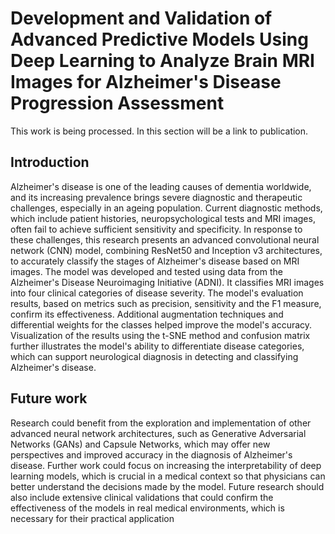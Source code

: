 # Development and Validation of Advanced Predictive Models Using Deep Learning to Analyze Brain MRI Images for Alzheimer's Disease Progression Assessment

This work is being processed. In this section will be a link to publication.

## Introduction 

Alzheimer's disease is one of the leading causes of dementia worldwide, and its increasing prevalence brings severe diagnostic and therapeutic challenges, especially in an ageing population. Current diagnostic methods, which include patient histories, neuropsychological tests and MRI images, often fail to achieve sufficient sensitivity and specificity. In response to these challenges, this research presents an advanced convolutional neural network (CNN) model, combining ResNet50 and Inception v3 architectures, to accurately classify the stages of Alzheimer's disease based on MRI images. The model was developed and tested using data from the Alzheimer's Disease Neuroimaging Initiative (ADNI). It classifies MRI images into four clinical categories of disease severity. The model's evaluation results, based on metrics such as precision, sensitivity and the F1 measure, confirm its effectiveness. Additional augmentation techniques and differential weights for the classes helped improve the model's accuracy. Visualization of the results using the t-SNE method and confusion matrix further illustrates the model's ability to differentiate disease categories, which can support neurological diagnosis in detecting and classifying Alzheimer's disease.

## Future work
Research could benefit from the exploration and implementation of other advanced neural network architectures, such as Generative Adversarial Networks (GANs) and Capsule Networks, which may offer new perspectives and improved accuracy in the diagnosis of Alzheimer's disease. Further work could focus on increasing the interpretability of deep learning models, which is crucial in a medical context so that physicians can better understand the decisions made by the model. Future research should also include extensive clinical validations that could confirm the effectiveness of the models in real medical environments, which is necessary for their practical application
